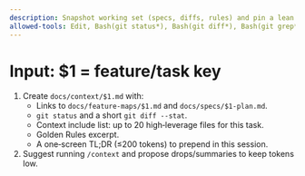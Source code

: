 ```yaml
---
description: Snapshot working set (specs, diffs, rules) and pin a lean context
allowed-tools: Edit, Bash(git status*), Bash(git diff*), Bash(git grep*)
---
```

# Input: $1 = feature/task key

1) Create `docs/context/$1.md` with:
   - Links to `docs/feature-maps/$1.md` and `docs/specs/$1-plan.md`.
   - `git status` and a short `git diff --stat`.
   - Context include list: up to 20 high‑leverage files for this task.
   - Golden Rules excerpt.
   - A one‑screen TL;DR (≤200 tokens) to prepend in this session.
2) Suggest running `/context` and propose drops/summaries to keep tokens low.

